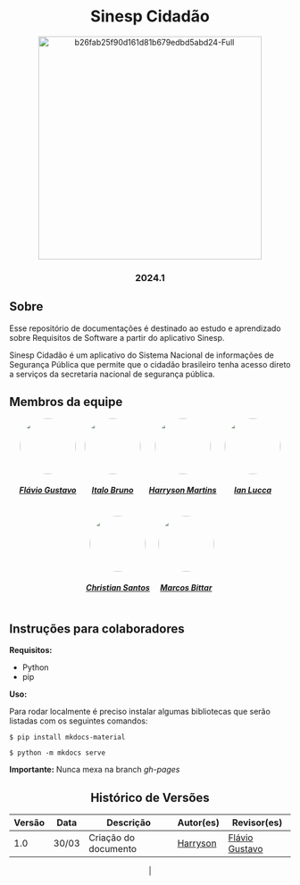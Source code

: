<h1 align="center"> Sinesp Cidadão</h1>
<p align="center">
  <img width="400" alt="b26fab25f90d161d81b679edbd5abd24-Full" src="../assets/Logos/Logo_sinesp.png">
</p>
<h3 align="center"> 2024.1 </h3>

## Sobre

Esse repositório de documentações é destinado ao estudo e aprendizado sobre Requisitos de Software a partir do aplicativo Sinesp.

Sinesp Cidadão é um aplicativo do Sistema Nacional de informações de Segurança Pública que permite que o cidadão brasileiro tenha acesso direto a serviços da secretaria nacional de segurança pública.

## Membros da equipe


<center>

<div style="display: flex; flex-direction: row; gap: 15px; flex-wrap: wrap; justify-content: center;" >
    <div>
        <a href="https://github.com/flavioovatsug">
                <img style="border-radius: 50%;"         src="https://github.com/flavioovatsug.png" width="100px;"/>
                <h5 class="text-center">Flávio Gustavo</h5>
        </a>
    </div>
    <div>
        <a href="https://github.com/ItaloBrunoM">
                <img style="border-radius: 50%;"         src="https://github.com/ItaloBrunoM.png" width="100px;"/>
                <h5 class="text-center">Italo Bruno</h5>
        </a>
    </div>
    <div>
        <a href="https://github.com/harry-cmartin">
                <img style="border-radius: 50%;"         src="https://github.com/harry-cmartin.png" width="100px;"/>
                <h5 class="text-center">Harryson Martins</h5>
        </a>
    </div>
    <div>
        <a href="https://github.com/IanLucca12">
                <img style="border-radius: 50%;"         src="https://github.com/IanLucca12.png" width="100px;"/>
                <h5 class="text-center">Ian Lucca</h5>
        </a>
    </div>
    <div>
        <a href="https://github.com/crstyhs">
                <img style="border-radius: 50%;"         src="https://cdn.discordapp.com/attachments/532752424947941387/1224134716316323910/Imagem_do_WhatsApp_de_2024-03-31_as_20.11.47_cfee0ee2.jpg?ex=661c634b&is=6609ee4b&hm=052455c755d0c9622bef34f5b058436c78931ed895a692f292f53d95b77a8684&" width="100px;"/>
                <h5 class="text-center">Christian Santos</h5>
        </a>
    </div>
    <div>
        <a href="https://github.com/Bittarx">
                <img style="border-radius: 50%;"         src="https://github.com/Bittarx.png" width="100px;"/>
                <h5 class="text-center">Marcos Bittar</h5>
        </a>
    </div>
</div>
    
</center>



## Instruções para colaboradores

**Requisitos:**

- Python
- pip

**Uso:**

Para rodar localmente é preciso instalar algumas bibliotecas que serão listadas com os seguintes comandos:

```terminal
$ pip install mkdocs-material
```
```terminal
$ python -m mkdocs serve
```

**Importante:** Nunca mexa na branch *gh-pages*

<center>


## Histórico de Versões

| Versão |    Data    | Descrição                                 | Autor(es)                                       | Revisor(es)                                    |
| ------ | :--------: | ----------------------------------------- | ----------------------------------------------- | ---------------------------------------------- |
| 1.0    | 30/03 | Criação do documento                        | [Harryson](https://github.com/harry-cmartin) | [Flávio Gustavo](https://github.com/flavioovatsug)      |
|

</center>

